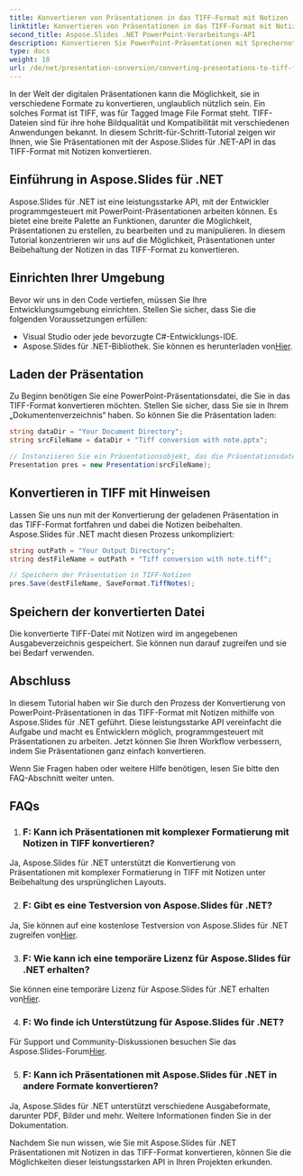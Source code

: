 ```yaml
---
title: Konvertieren von Präsentationen in das TIFF-Format mit Notizen
linktitle: Konvertieren von Präsentationen in das TIFF-Format mit Notizen
second_title: Aspose.Slides .NET PowerPoint-Verarbeitungs-API
description: Konvertieren Sie PowerPoint-Präsentationen mit Sprechernotizen mit Aspose.Slides für .NET in das TIFF-Format. Hochwertige, effiziente Konvertierung.
type: docs
weight: 10
url: /de/net/presentation-conversion/converting-presentations-to-tiff-format-with-notes/
---
```


In der Welt der digitalen Präsentationen kann die Möglichkeit, sie in verschiedene Formate zu konvertieren, unglaublich nützlich sein. Ein solches Format ist TIFF, was für Tagged Image File Format steht. TIFF-Dateien sind für ihre hohe Bildqualität und Kompatibilität mit verschiedenen Anwendungen bekannt. In diesem Schritt-für-Schritt-Tutorial zeigen wir Ihnen, wie Sie Präsentationen mit der Aspose.Slides für .NET-API in das TIFF-Format mit Notizen konvertieren.

## Einführung in Aspose.Slides für .NET

Aspose.Slides für .NET ist eine leistungsstarke API, mit der Entwickler programmgesteuert mit PowerPoint-Präsentationen arbeiten können. Es bietet eine breite Palette an Funktionen, darunter die Möglichkeit, Präsentationen zu erstellen, zu bearbeiten und zu manipulieren. In diesem Tutorial konzentrieren wir uns auf die Möglichkeit, Präsentationen unter Beibehaltung der Notizen in das TIFF-Format zu konvertieren.

## Einrichten Ihrer Umgebung

Bevor wir uns in den Code vertiefen, müssen Sie Ihre Entwicklungsumgebung einrichten. Stellen Sie sicher, dass Sie die folgenden Voraussetzungen erfüllen:

- Visual Studio oder jede bevorzugte C#-Entwicklungs-IDE.
-  Aspose.Slides für .NET-Bibliothek. Sie können es herunterladen von[Hier](https://releases.aspose.com/slides/net/).

## Laden der Präsentation

Zu Beginn benötigen Sie eine PowerPoint-Präsentationsdatei, die Sie in das TIFF-Format konvertieren möchten. Stellen Sie sicher, dass Sie sie in Ihrem „Dokumentenverzeichnis“ haben. So können Sie die Präsentation laden:

```csharp
string dataDir = "Your Document Directory";
string srcFileName = dataDir + "Tiff conversion with note.pptx";

// Instanziieren Sie ein Präsentationsobjekt, das die Präsentationsdatei darstellt
Presentation pres = new Presentation(srcFileName);
```

## Konvertieren in TIFF mit Hinweisen

Lassen Sie uns nun mit der Konvertierung der geladenen Präsentation in das TIFF-Format fortfahren und dabei die Notizen beibehalten. Aspose.Slides für .NET macht diesen Prozess unkompliziert:

```csharp
string outPath = "Your Output Directory";
string destFileName = outPath + "Tiff conversion with note.tiff";

// Speichern der Präsentation in TIFF-Notizen
pres.Save(destFileName, SaveFormat.TiffNotes);
```

## Speichern der konvertierten Datei

Die konvertierte TIFF-Datei mit Notizen wird im angegebenen Ausgabeverzeichnis gespeichert. Sie können nun darauf zugreifen und sie bei Bedarf verwenden.

## Abschluss

In diesem Tutorial haben wir Sie durch den Prozess der Konvertierung von PowerPoint-Präsentationen in das TIFF-Format mit Notizen mithilfe von Aspose.Slides für .NET geführt. Diese leistungsstarke API vereinfacht die Aufgabe und macht es Entwicklern möglich, programmgesteuert mit Präsentationen zu arbeiten. Jetzt können Sie Ihren Workflow verbessern, indem Sie Präsentationen ganz einfach konvertieren.

Wenn Sie Fragen haben oder weitere Hilfe benötigen, lesen Sie bitte den FAQ-Abschnitt weiter unten.

## FAQs

1. ### F: Kann ich Präsentationen mit komplexer Formatierung mit Notizen in TIFF konvertieren?

Ja, Aspose.Slides für .NET unterstützt die Konvertierung von Präsentationen mit komplexer Formatierung in TIFF mit Notizen unter Beibehaltung des ursprünglichen Layouts.

2. ### F: Gibt es eine Testversion von Aspose.Slides für .NET?

 Ja, Sie können auf eine kostenlose Testversion von Aspose.Slides für .NET zugreifen von[Hier](https://releases.aspose.com/).

3. ### F: Wie kann ich eine temporäre Lizenz für Aspose.Slides für .NET erhalten?

 Sie können eine temporäre Lizenz für Aspose.Slides für .NET erhalten von[Hier](https://purchase.aspose.com/temporary-license/).

4. ### F: Wo finde ich Unterstützung für Aspose.Slides für .NET?

 Für Support und Community-Diskussionen besuchen Sie das Aspose.Slides-Forum[Hier](https://forum.aspose.com/).

5. ### F: Kann ich Präsentationen mit Aspose.Slides für .NET in andere Formate konvertieren?

 Ja, Aspose.Slides für .NET unterstützt verschiedene Ausgabeformate, darunter PDF, Bilder und mehr. Weitere Informationen finden Sie in der Dokumentation.

Nachdem Sie nun wissen, wie Sie mit Aspose.Slides für .NET Präsentationen mit Notizen in das TIFF-Format konvertieren, können Sie die Möglichkeiten dieser leistungsstarken API in Ihren Projekten erkunden.